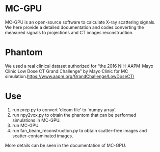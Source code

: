 MC-GPU
==
MC-GPU is an open-source software to calculate X-ray scattering signals. We here provide a detailed documentation and codes converting the measured signals to projections and CT images reconstruction. 

Phantom
==
We used a real clinical dataset authorized for “the 2016 NIH-AAPM-Mayo Clinic Low Dose CT Grand Challenge" by Mayo Clinic for MC simulation.https://www.aapm.org/GrandChallenge/LowDoseCT/

Use
==
1. run prep.py to convert 'dicom file' to 'numpy array'.
2. run npy2vox.py to obtain the phantom that can be performed simulations in MC-GPU.
3. run MC-GPU.
4. run fan_beam_reconstruction.py to obtain scatter-free images and scatter-contaminated images.

More details can be seen in the documentation of MC-GPU.
